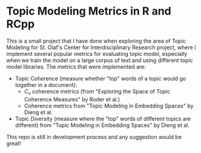 # Topic Modeling Metrics in R and RCpp

This is a small project that I have done when exploring the area of Topic Modeling for St. Olaf's Center for Interdisciplinary Research project, where I implement several popular metrics for evaluating topic model, especially when we train the model on a large corpus of text and using different topic model libraries. The metrics that were implemented are:

- Topic Coherence (measure whether "top" words of a topic would go together in a document):
    + $C_v$ coherence metrics (from "Exploring the Space of Topic Coherence Measures" by Roder et al.)
    + Coherence metrics from "Topic Modeling in Embedding Spaces" by Dieng et al.
- Topic Diversity (measure where the "top" words of different topics are different) from "Topic Modeling in Embedding Spaces" by Dieng et al.

This repo is still in development process and any suggestion would be great!
